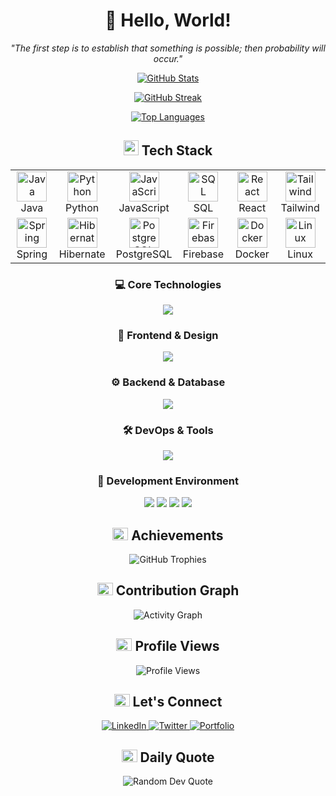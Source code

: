 <!-- Introduction -->
<h1 align="center">👋 Hello, World!</h1>

<p align="center">
  <em>"The first step is to establish that something is possible; then probability will occur."</em>
</p>

<!-- GitHub Stats -->
<div align="center">
  
  [![GitHub Stats](https://github-readme-stats.vercel.app/api?username=Nithyanandb&show_icons=true&theme=tokyonight&hide_border=true&count_private=true&bg_color=0D1117&title_color=58A6FF&icon_color=58A6FF&text_color=C9D1D9)](https://github.com/Nithyanandb)
  
  [![GitHub Streak](https://github-readme-streak-stats.herokuapp.com/?user=Nithyanandb&theme=github-dark&hide_border=true&date_format=M%20j%5B%2C%20Y%5D&background=0D1117&ring=58A6FF&fire=58A6FF&currStreakLabel=58A6FF)](https://github.com/Nithyanandb)
  
  [![Top Languages](https://github-readme-stats.vercel.app/api/top-langs/?username=Nithyanandb&layout=compact&theme=github-dark&hide_border=true&bg_color=0D1117&title_color=58A6FF&text_color=C9D1D9)](https://github.com/Nithyanandb)
  
</div>

<!-- Tech Stack -->
<div align="center">
  <h2>
    <img src="https://media2.giphy.com/media/QssGEmpkyEOhBCb7e1/giphy.gif?cid=ecf05e47a0n3gi1bfqntqmob8g9aid1oyj2wr3ds3mg700bl&rid=giphy.gif" width="24px" height="24px">
    Tech Stack
  </h2>
</div>

<div align="center">
  <table>
    <tr>
      <td align="center" width="96">
        <img src="https://techstack-generator.vercel.app/java-icon.svg" alt="Java" width="48" height="48" />
        <br>Java
      </td>
      <td align="center" width="96">
        <img src="https://techstack-generator.vercel.app/python-icon.svg" alt="Python" width="48" height="48" />
        <br>Python
      </td>
      <td align="center" width="96">
        <img src="https://techstack-generator.vercel.app/js-icon.svg" alt="JavaScript" width="48" height="48" />
        <br>JavaScript
      </td>
      <td align="center" width="96">
        <img src="https://techstack-generator.vercel.app/mysql-icon.svg" alt="SQL" width="48" height="48" />
        <br>SQL
      </td>
      <td align="center" width="96">
        <img src="https://techstack-generator.vercel.app/react-icon.svg" alt="React" width="48" height="48" />
        <br>React
      </td>
      <td align="center" width="96">
        <img src="https://skillicons.dev/icons?i=tailwind" alt="Tailwind" width="48" height="48" />
        <br>Tailwind
      </td>
    </tr>
    <tr>
      <td align="center" width="96">
        <img src="https://skillicons.dev/icons?i=spring" alt="Spring" width="48" height="48" />
        <br>Spring
      </td>
      <td align="center" width="96">
        <img src="https://skillicons.dev/icons?i=hibernate" alt="Hibernate" width="48" height="48" />
        <br>Hibernate
      </td>
      <td align="center" width="96">
        <img src="https://skillicons.dev/icons?i=postgres" alt="PostgreSQL" width="48" height="48" />
        <br>PostgreSQL
      </td>
      <td align="center" width="96">
        <img src="https://skillicons.dev/icons?i=firebase" alt="Firebase" width="48" height="48" />
        <br>Firebase
      </td>
      <td align="center" width="96">
        <img src="https://skillicons.dev/icons?i=docker" alt="Docker" width="48" height="48" />
        <br>Docker
      </td>
      <td align="center" width="96">
        <img src="https://skillicons.dev/icons?i=linux" alt="Linux" width="48" height="48" />
        <br>Linux
      </td>
    </tr>
  </table>
</div>

<!-- Detailed Skills -->
<div align="center">
  <h3>💻 Core Technologies</h3>
  <img src="https://skillicons.dev/icons?i=java,python,javascript,typescript,react,nodejs&theme=dark" />
  
  <h3>🎨 Frontend & Design</h3>
  <img src="https://skillicons.dev/icons?i=html,css,tailwind,figma,materialui&theme=dark" />
  
  <h3>⚙️ Backend & Database</h3>
  <img src="https://skillicons.dev/icons?i=spring,hibernate,postgres,mysql,mongodb,redis&theme=dark" />
  
  <h3>🛠️ DevOps & Tools</h3>
  <img src="https://skillicons.dev/icons?i=docker,kubernetes,aws,git,github,linux&theme=dark" />
</div>

<!-- Development Tools -->
<div align="center">
  <h3>🔧 Development Environment</h3>
  <p>
    <a href="#"><img src="https://img.shields.io/badge/VSCode-%23007ACC.svg?style=for-the-badge&logo=visual-studio-code&logoColor=white&color=0D1117&labelColor=0D1117" /></a>
    <a href="#"><img src="https://img.shields.io/badge/IntelliJ_IDEA-%23000000.svg?style=for-the-badge&logo=intellij-idea&logoColor=white&color=0D1117&labelColor=0D1117" /></a>
    <a href="#"><img src="https://img.shields.io/badge/Postman-%23FF6C37.svg?style=for-the-badge&logo=postman&logoColor=white&color=0D1117&labelColor=0D1117" /></a>
    <a href="#"><img src="https://img.shields.io/badge/Git-%23F05032.svg?style=for-the-badge&logo=git&logoColor=white&color=0D1117&labelColor=0D1117" /></a>
  </p>
</div>

<!-- Trophies Section -->
<div align="center">
  <h2>
    <img src="https://media.giphy.com/media/IdyAQJVN2kVPNUrojM/giphy.gif" width="25px" height="20px">
    Achievements
  </h2>
  
  <img src="https://github-profile-trophy.vercel.app/?username=Nithyanandb&theme=darkhub&no-frame=true&row=1&column=7&margin-w=8&margin-h=8" alt="GitHub Trophies"/>
</div>

<!-- Activity Graph -->
<div align="center">
  <h2>
    <img src="https://media.giphy.com/media/W5eoZHPpUx9sapR0eu/giphy.gif" width="25px" height="20px">
    Contribution Graph
  </h2>
  
  <img src="https://github-readme-activity-graph.vercel.app/graph?username=Nithyanandb&theme=react-dark&hide_border=true&bg_color=0D1117&line=58A6FF&point=58A6FF&color=C9D1D9" alt="Activity Graph"/>
</div>

<!-- Profile Views -->
<div align="center">
  <h2>
    <img src="https://media.giphy.com/media/k76eCxLAYwyjyFXClf/giphy.gif" width="25px" height="20px">
    Profile Views
  </h2>
  
  <img src="https://komarev.com/ghpvc/?username=Nithyanandb&style=for-the-badge&color=58A6FF" alt="Profile Views"/>
</div>

<!-- Connect Section -->
<div align="center">
  <h2>
    <img src="https://media.giphy.com/media/LnQjpWaON8nhr21vNW/giphy.gif" width="25px" height="20px">
    Let's Connect
  </h2>
  
  <a href="https://linkedin.com/in/YOUR_LINKEDIN">
    <img src="https://img.shields.io/badge/LinkedIn-0077B5?style=for-the-badge&logo=linkedin&logoColor=white" alt="LinkedIn"/>
  </a>
  <a href="https://twitter.com/YOUR_TWITTER">
    <img src="https://img.shields.io/badge/Twitter-1DA1F2?style=for-the-badge&logo=twitter&logoColor=white" alt="Twitter"/>
  </a>
  <a href="https://YOUR_PORTFOLIO">
    <img src="https://img.shields.io/badge/Portfolio-FF7139?style=for-the-badge&logo=Firefox-Browser&logoColor=white" alt="Portfolio"/>
  </a>
</div>

<!-- Footer Quote -->
<div align="center">
  <h2>
    <img src="https://media.giphy.com/media/qjqUcgIyRjsl2/giphy.gif" width="25px" height="20px">
    Daily Quote
  </h2>
  
  <img src="https://quotes-github-readme.vercel.app/api?type=horizontal&theme=dark" alt="Random Dev Quote"/>
</div>

